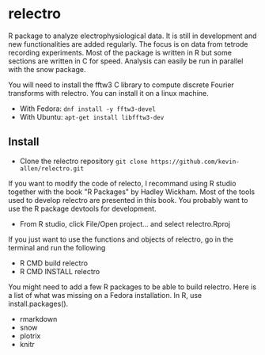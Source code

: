 # relectro

R package to analyze electrophysiological data. It is still in development and new functionalities are added regularly. The focus is on data from tetrode recording experiments. Most of the package is written in R but some sections are written in C for speed. Analysis can easily be run in parallel with the snow package. 

You will need to install the fftw3 C library to compute discrete Fourier transforms with relectro. You can install it on a linux machine.

* With Fedora: `dnf install -y fftw3-devel` 
* With Ubuntu: `apt-get install libfftw3-dev`


## Install

* Clone the relectro repository `git clone https://github.com/kevin-allen/relectro.git`

If you want to modify the code of relecto, I recommand using R studio together with the book "R Packages" by Hadley Wickham. Most of the tools used to develop relectro are presented in this book. You probably want to use the R package devtools for development.

* From R studio, click File/Open project... and select relectro.Rproj





If you just want to use the functions and objects of relectro, go in the terminal and 
run the following
* R CMD build relectro
* R CMD INSTALL relectro

You might need to add a few R packages to be able to build relectro. Here is a list of what was missing on a Fedora installation. In R, use install.packages().
* rmarkdown
* snow
* plotrix
* knitr